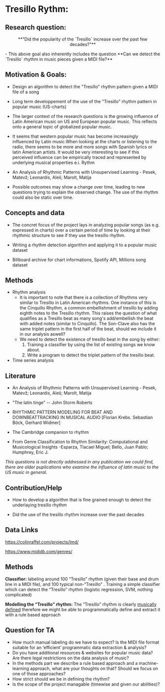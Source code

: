 # Tresillo Rythm: 

## Research question: 

<p align="center">
**"Did the popularity of the `Tresillo` increase over the past few decades?"**
</p>
- This above goal also inherently includes the question **Can we detect the `Tresillo` rhythm in music pieces given a MIDI file?**

## Motivation & Goals: 
-   Design an algorithm to detect the "Tresillo" rhythm pattern  given a MIDI file of a song

-   Long term developpement of the use of the "Tresillo" rhythm pattern in popular music (US-charts) 

-   The larger context of the research questions is the growing influence of Latin American music on US and European popular music. This reflects onto a general topic of globalized popular music.  
-   It seems that western popular music has become increasingly influenced by Latin music.When looking at the charts or listening to the radio, there seems to be more and more songs with Spanish lyrics or latin American artists. It would be very interesting to see if this perceived influence can be empirically traced and represented by underlying musical properties e.i. Rythm
-   An Analysis of Rhythmic Patterns with Unsupervised Learning - Pesek, Matevž; Leonardis, Aleš; Marolt, Matija

-   Possible outcomes may show a change over time, leading to new questions trying to explain the observed change. The use of the rhythm could also be static over time. 

## Concepts and data 

-   The concret focus of the project lays in analyzing popular songs (as e.g. expressed in charts) over a certain period of time by looking at their rhythmic structure to see if they use the tresillo rhythm. 

-   Writing a rhythm detection algorithm and applying it to a popular music dataset 

-   Billboard archive for chart informations, Spotify API, Millions song dataset 


## Methods 

-   Rhythm analysis 
    - It is important to note that there is a collection of Rhythms very similar to Tresillo in Latin American rhythms. One instance of this is the Cinquillo Rhythm, a common embellishment of tresillo by adding eighth notes to the Tresillo rhythm. This raises the question of what qualifies as a Tresillo beat as many song's add/embellish the beat with added notes (similar to Cinquillo). The Son-Clave also has the same triplet pattern in the first half of the beat, should we include it in our analysis aswell?
    - We need to detect the existence of tresillo beat in the song by either:
        1. Training a classifier by using the list of existing songs we know about.
        2. Write a program to detect the triplet pattern of the tresillo beat.
-   Time series analysis 

## Literature 
-   An Analysis of Rhythmic Patterns with Unsupervised Learning - Pesek, Matevž; Leonardis, Aleš; Marolt, Matija
-   "The latin tinge" -- John Storm Roberts 

-   RHYTHMIC PATTERN MODELING FOR BEAT AND DOWNBEATTRACKING IN MUSICAL AUDIO [Florian Krebs. Sebastian Böck, Gerhard Widmer] 

-   The Cambridge companion to rhythm 

-   From Genre Classification to Rhythm Similarity: Computational and Musicological Insights -Esparza, Tlacael Miguel; Bello, Juan Pablo; Humphrey, Eric J. 

*This questions is not directly addressed in any publication we could find, there are older puplications who examine the influence of latin music to the US music in general.*  

## Contribution/Help 

-   How to develop a algorithm that is fine grained enough to detect the underlaying tresillo rhythm 

-   Did the use of the tresillo rhythm increase over the past decades 

## Data Links

<https://colinraffel.com/projects/lmd/>

<https://www.mididb.com/genres/>
## Methods

**Classifier:** labeling around 100 “Tresillo” rhythm (given their base and drum line in a MIDI file), and 100 typical non-“Tresillo” . Training a simple classifier which can detect the “Tresillo” rhythm (logistic regression, SVM, nothing complicated)

**Modelling the “Tresillo” rhythm:** The “Tresillo” rhythm is clearly 
[musically defined](https://en.wikipedia.org/wiki/Tresillo_(rhythm)) therefore we might be able to programmatically define and extract it with a rule based approach



## Question for TA

-   How much manual labeling do we have to expect? Is the MIDI file format suitable for an ‘efficient’ programmatic data extraction & analysis?
-   Do you have additional resources & websites for popular music data? Are there legal restrictions on the data analysis of music?
-   In the methods part we describe a rule based approach and a machine-learning approach, what are your thoughts on that? Should we focus on one of those approaches?
-   How strict should we be in defining the rhythm?
-   Is the scope of the project managable (timewise and given our abilities)?
